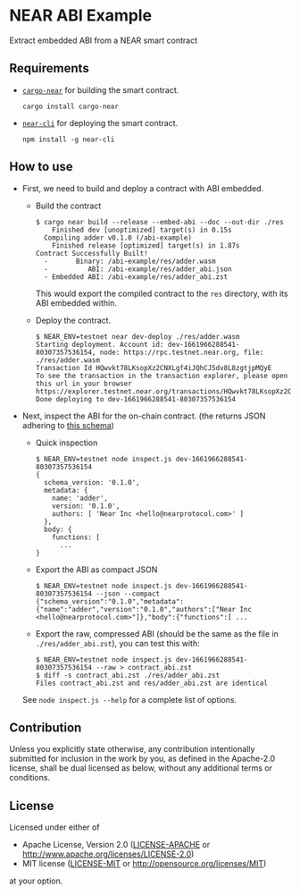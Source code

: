 # NEAR ABI Example

Extract embedded ABI from a NEAR smart contract

## Requirements

- [`cargo-near`](https://github.com/near/cargo-near) for building the smart contract.

  ```console
  cargo install cargo-near
  ```

- [`near-cli`](https://github.com/near/near-cli) for deploying the smart contract.

  ```console
  npm install -g near-cli
  ```

## How to use

- First, we need to build and deploy a contract with ABI embedded.

  - Build the contract

    ```console
    $ cargo near build --release --embed-abi --doc --out-dir ./res
        Finished dev [unoptimized] target(s) in 0.15s
      Compiling adder v0.1.0 (/abi-example)
        Finished release [optimized] target(s) in 1.87s
    Contract Successfully Built!
      -       Binary: /abi-example/res/adder.wasm
      -          ABI: /abi-example/res/adder_abi.json
      - Embedded ABI: /abi-example/res/adder_abi.zst
    ```

    This would export the compiled contract to the `res` directory, with its ABI embedded within.

  - Deploy the contract.

    ```console
    $ NEAR_ENV=testnet near dev-deploy ./res/adder.wasm
    Starting deployment. Account id: dev-1661966288541-80307357536154, node: https://rpc.testnet.near.org, file: ./res/adder.wasm
    Transaction Id HQwvkt78LKsopXz2CNXLgf4iJQhCJ5dv8L8zgtjpMQyE
    To see the transaction in the transaction explorer, please open this url in your browser
    https://explorer.testnet.near.org/transactions/HQwvkt78LKsopXz2CNXLgf4iJQhCJ5dv8L8zgtjpMQyE
    Done deploying to dev-1661966288541-80307357536154
    ```

- Next, inspect the ABI for the on-chain contract. (the returns JSON adhering to [this schema](https://github.com/near/near-abi-js/blob/7ec3900d273716e3270f9573c928f9bd68d933c5/src/index.ts))

  - Quick inspection

    ```console
    $ NEAR_ENV=testnet node inspect.js dev-1661966288541-80307357536154
    {
      schema_version: '0.1.0',
      metadata: {
        name: 'adder',
        version: '0.1.0',
        authors: [ 'Near Inc <hello@nearprotocol.com>' ]
      },
      body: {
        functions: [
          ...
    }
    ```

  - Export the ABI as compact JSON

    ```console
    $ NEAR_ENV=testnet node inspect.js dev-1661966288541-80307357536154 --json --compact
    {"schema_version":"0.1.0","metadata":{"name":"adder","version":"0.1.0","authors":["Near Inc <hello@nearprotocol.com>"]},"body":{"functions":[ ...
    ```

  - Export the raw, compressed ABI (should be the same as the file in `./res/adder_abi.zst`), you can test this with:

    ```console
    $ NEAR_ENV=testnet node inspect.js dev-1661966288541-80307357536154 --raw > contract_abi.zst
    $ diff -s contract_abi.zst ./res/adder_abi.zst
    Files contract_abi.zst and res/adder_abi.zst are identical
    ```

  See `node inspect.js --help` for a complete list of options.

## Contribution

Unless you explicitly state otherwise, any contribution intentionally submitted
for inclusion in the work by you, as defined in the Apache-2.0 license, shall be
dual licensed as below, without any additional terms or conditions.

## License

Licensed under either of

- Apache License, Version 2.0
   ([LICENSE-APACHE](LICENSE-APACHE) or <http://www.apache.org/licenses/LICENSE-2.0>)
- MIT license
   ([LICENSE-MIT](LICENSE-MIT) or <http://opensource.org/licenses/MIT>)

at your option.
